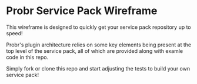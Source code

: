 # Probr Service Pack Wireframe

This wireframe is designed to quickly get your service pack repository up to speed!

Probr's plugin architecture relies on some key elements being present at the top level of the service pack,
all of which are provided along with examle code in this repo.

Simply fork or clone this repo and start adjusting the tests to build your own service pack!
